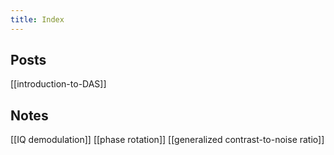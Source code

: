 ```yaml
---
title: Index
---
```

## Posts
[[introduction-to-DAS]]

## Notes
[[IQ demodulation]]
[[phase rotation]]
[[generalized contrast-to-noise ratio]]